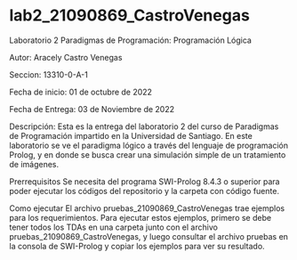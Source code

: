 # lab2_21090869_CastroVenegas

Laboratorio 2 Paradigmas de Programación: Programación Lógica

Autor: Aracely Castro Venegas

Seccion: 13310-0-A-1

Fecha de inicio: 01 de octubre de 2022

Fecha de Entrega: 03 de Noviembre de 2022

Descripción:
Esta es la entrega del laboratorio 2 del curso de Paradigmas de Programación 
impartido en la Universidad de Santiago. En este laboratorio se ve el paradigma
lógico a través del lenguaje de programación Prolog, y en donde 
se busca crear una simulación simple de un tratamiento de imágenes.

Prerrequisitos
Se necesita del programa SWI-Prolog 8.4.3 o superior para poder ejecutar los códigos 
del repositorio y la carpeta con código fuente.

Como ejecutar
El archivo pruebas_21090869_CastroVenegas trae ejemplos para los requerimientos. Para ejecutar 
estos ejemplos, primero se debe tener todos los TDAs en una carpeta junto con el archivo 
pruebas_21090869_CastroVenegas, y luego consultar el archivo pruebas en la consola de SWI-Prolog y copiar los ejemplos para ver su resultado.